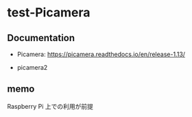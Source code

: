# test-Picamera

## Documentation

- Picamera: https://picamera.readthedocs.io/en/release-1.13/

- picamera2

## memo

Raspberry Pi 上での利用が前提
